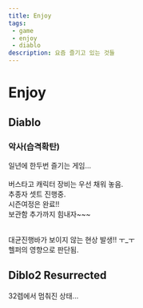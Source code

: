 ```yaml
---
title: Enjoy
tags: 
 - game
 - enjoy
 - diablo
description: 요즘 즐기고 있는 것들
---
```


# Enjoy

## Diablo

### 악사(습격확탄)

일년에 한두번 즐기는 게임... <br/><br/>
버스타고 캐릭터 장비는 우선 채워 놓음.<br/>
추종자 셋트 진행중.<br/>
시즌여정은 완료!!<br/>
보관함 추가까지 힘내자~~~<br/><br/>


대균진행바가 보이지 않는 현상 발생!! ㅜ_ㅜ<br/>
헬퍼의 영향으로 판단됨.

## Diblo2 Resurrected

32렙에서 멈춰진 상태... 
